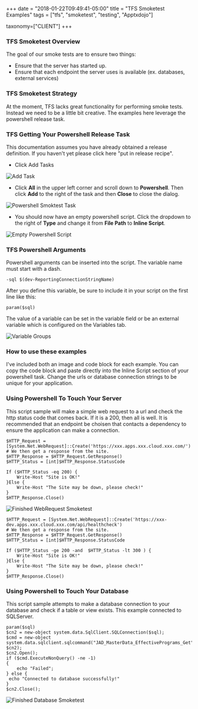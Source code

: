 +++
date = "2018-01-22T09:49:41-05:00"
title = "TFS Smoketest Examples"
tags = ["tfs", "smoketest", "testing", "Apptxdojo"]

taxonomy=["CLIENT"]
+++

### TFS Smoketest Overview
The goal of our smoke tests are to ensure two things:

* Ensure that the server has started up.
* Ensure that each endpoint the server uses is available (ex. databases, external services)

### TFS Smoketest Strategy
At the moment, TFS lacks great functionality for performing smoke tests. Instead we need to be a little bit creative. The examples here leverage the powershell release task.

### TFS Getting Your Powershell Release Task
This documentation assumes you have already obtained a release definition. If you haven't yet please click here "put in release recipe".

* Click Add Tasks

![Add Task](/images/AddTask.PNG)

* Click **All** in the upper left corner and scroll down to **Powershell**. Then click **Add** to the right of the task and then **Close** to close the dialog.

![Powershell Smoktest Task](/images/PowershellSmoketest.PNG)

* You should now have an empty powershell script. Click the dropdown to the right of **Type** and change it from **File Path** to **Inline Script**.

![Empty Powershell Script](/images/EmptyPowershellScript.PNG)

### TFS Powershell Arguments
Powershell arguments can be inserted into the script. The variable name must start with a dash.
```
-sql $(dev-ReportingConnectionStringName)
```
After you define this variable, be sure to include it in your script on the first line like this:
```
param($sql)
```
The value of a variable can be set in the variable field or be an external variable which is configured on the Variables tab.

![Variable Groups](/images/VariableGroupsSmoketest.PNG)

### How to use these examples
I've included both an image and code block for each example. You can copy the code block and paste directly into the Inline Script section of your powershell task. Change the urls or database connection strings to be unique for your application.

### Using Powershell To Touch Your Server
This script sample will make a simple web request to a url and check the http status code that comes back. If it is a 200, then all is well. It is recommended that an endpoint be choisen that contacts a dependency to ensure the application can make a connection.
```
$HTTP_Request = [System.Net.WebRequest]::Create('https://xxx.apps.xxx.cloud.xxx.com/')
# We then get a response from the site.
$HTTP_Response = $HTTP_Request.GetResponse()
$HTTP_Status = [int]$HTTP_Response.StatusCode

If ($HTTP_Status -eq 200) {
    Write-Host "Site is OK!"
}Else {
    Write-Host "The Site may be down, please check!"
}
$HTTP_Response.Close()
```
![Finished WebRequest Smoketest](/images/FinishedSmoketest1.PNG)

```
$HTTP_Request = [System.Net.WebRequest]::Create('https://xxx-dev.apps.xxx.cloud.xxx.com/api/healthcheck')
# We then get a response from the site.
$HTTP_Response = $HTTP_Request.GetResponse()
$HTTP_Status = [int]$HTTP_Response.StatusCode

If ($HTTP_Status -ge 200 -and  $HTTP_Status -lt 300 ) {
    Write-Host "Site is OK!"
}Else {
    Write-Host "The Site may be down, please check!"
}
$HTTP_Response.Close()
```

### Using Powershell to Touch Your Database
This script sample attempts to make a database connection to your database and check if a table or view exists. This example connected to SQLServer.

```
param($sql)
$cn2 = new-object system.data.SqlClient.SQLConnection($sql);
$cmd = new-object system.data.sqlclient.sqlcommand("JAD_MasterData_EffectivePrograms_Get", $cn2);
$cn2.Open();
if ($cmd.ExecuteNonQuery() -ne -1)
{
    echo "Failed";
} else {
 echo "Connected to database successfully!"
}
$cn2.Close();
```
![Finished Database Smoketest](/images/FinishedSmoketest2.PNG)
